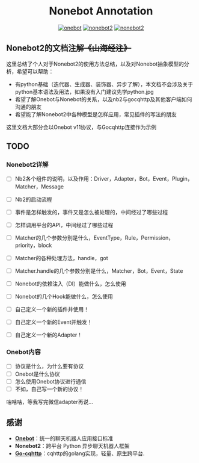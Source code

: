 <h1 align="center">Nonebot Annotation</h1>

<p align="center">
    <a href="https://github.com/botuniverse/onebot"><img src="https://img.shields.io/badge/Onebot-v11,v12-brightgreen.svg?" alt="onebot"></a>
    <a href="https://github.com/nonebot/nonebot2"><img src="https://img.shields.io/badge/Nonebot2-rc1-blue.svg?" alt="nonebot2"></a>
    <a href="https://github.com/Mrs4s/go-cqhttp"><img src="https://img.shields.io/badge/Gocqhttp-rc1-yellow.svg?" alt="nonebot2"></a>
</p>

## Nonebot2的文档注解<del>《山海经注》</del>

这里总结了个人对于Nonebot2的使用方法总结，以及对Nonebot抽象模型的分析，希望可以帮助：

- 有python基础（迭代器、生成器、装饰器、异步了解），本文档不会涉及关于python基本语法及用法，如果没有入门建议先学python.jpg
- 希望了解Onebot与Nonebot的关系，以及nb2与gocqhttp及其他客户端如何沟通的朋友
- 希望能了解Nonebot2中各种模型是怎样应用，常见插件的写法的朋友

这里文档大部分会以Onebot v11协议，与Gocqhttp连接作为示例

## TODO

### Nonebot2详解

- [ ] Nb2各个组件的说明，以及作用：Driver，Adapter，Bot，Event，Plugin，Matcher，Message

- [ ] Nb2的启动流程
- [ ] 事件是怎样触发的，事件又是怎么被处理的，中间经过了哪些过程
- [ ] 怎样调用平台的API，中间经过了哪些过程
- [ ] Matcher的几个参数分别是什么，EventType，Rule，Permission，priority，block
- [ ] Matcher的各种处理方法，handle，got
- [ ] Matcher.handle的几个参数分别是什么，Matcher，Bot，Event，State
- [ ] Nonebot的依赖注入（DI）能做什么，怎么使用
- [ ] Nonebot的几个Hook能做什么，怎么使用
- [ ] 自己定义一个新的插件并使用！
- [ ] 自己定义一个新的Event并触发！
- [ ] 自己定义一个新的Adapter！

### Onebot内容

- [ ] 协议是什么，为什么要有协议
- [ ] Onebot是什么协议
- [ ] 怎么使用Onebot协议进行通信
- [ ] 不如，自己写一个新的协议！

咕咕咕，等我写完微信adapter再说...

## 感谢

- **[Onebot](https://github.com/botuniverse/onebot)**：统一的聊天机器人应用接口标准
- **Nonebot2**：跨平台 Python 异步聊天机器人框架
- **[Go-cqhttp](https://github.com/Mrs4s/go-cqhttp)**：cqhttp的golang实现，轻量、原生跨平台.

